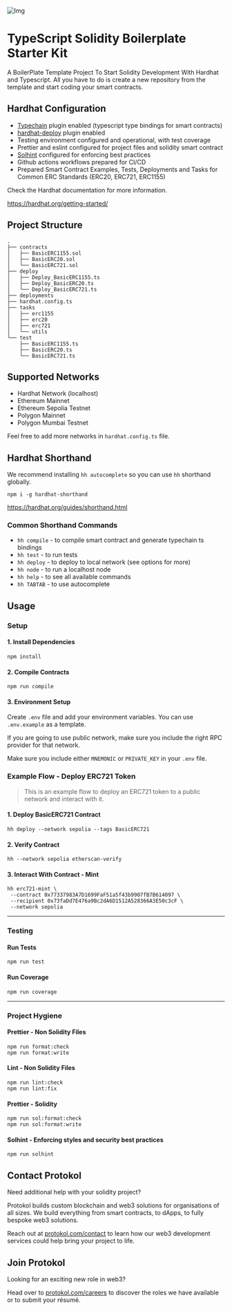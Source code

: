 ![Img](header.png)

# TypeScript Solidity Boilerplate Starter Kit

A BoilerPlate Template Project To Start Solidity Development With Hardhat and Typescript.
All you have to do is create a new repository from the template and start coding your smart contracts.

## Hardhat Configuration

-   [Typechain](https://github.com/dethcrypto/TypeChain) plugin enabled (typescript type bindings for smart contracts)
-   [hardhat-deploy](https://github.com/wighawag/hardhat-deploy) plugin enabled
-   Testing environment configured and operational, with test coverage
-   Prettier and eslint configured for project files and solidity smart contract
-   [Solhint](https://github.com/protofire/solhint) configured for enforcing best practices
-   Github actions workflows prepared for CI/CD
-   Prepared Smart Contract Examples, Tests, Deployments and Tasks for Common ERC Standards (ERC20, ERC721, ERC1155)

Check the Hardhat documentation for more information.

https://hardhat.org/getting-started/

## Project Structure

```text
.
├── contracts
│   ├── BasicERC1155.sol
│   ├── BasicERC20.sol
│   └── BasicERC721.sol
├── deploy
│   ├── Deploy_BasicERC1155.ts
│   ├── Deploy_BasicERC20.ts
│   └── Deploy_BasicERC721.ts
├── deployments
├── hardhat.config.ts
├── tasks
│   ├── erc1155
│   ├── erc20
│   ├── erc721
│   └── utils
└── test
    ├── BasicERC1155.ts
    ├── BasicERC20.ts
    └── BasicERC721.ts
```

## Supported Networks

-   Hardhat Network (localhost)
-   Ethereum Mainnet
-   Ethereum Sepolia Testnet
-   Polygon Mainnet
-   Polygon Mumbai Testnet

Feel free to add more networks in `hardhat.config.ts` file.

## Hardhat Shorthand

We recommend installing `hh autocomplete` so you can use `hh` shorthand globally.

```shell
npm i -g hardhat-shorthand
```

https://hardhat.org/guides/shorthand.html

### Common Shorthand Commands

-   `hh compile` - to compile smart contract and generate typechain ts bindings
-   `hh test` - to run tests
-   `hh deploy` - to deploy to local network (see options for more)
-   `hh node` - to run a localhost node
-   `hh help` - to see all available commands
-   `hh TABTAB` - to use autocomplete

## Usage

### Setup

#### 1. Install Dependencies

```shell
npm install
```

#### 2. Compile Contracts

```shell
npm run compile
```

#### 3. Environment Setup

Create `.env` file and add your environment variables. You can use `.env.example` as a template.

If you are going to use public network, make sure you include the right RPC provider for that network.

Make sure you include either `MNEMONIC` or `PRIVATE_KEY` in your `.env` file.

### Example Flow - Deploy ERC721 Token

> This is an example flow to deploy an ERC721 token to a public network and interact with it.

#### 1. Deploy BasicERC721 Contract

```shell
hh deploy --network sepolia --tags BasicERC721
```

#### 2. Verify Contract

```shell
hh --network sepolia etherscan-verify
```

#### 3. Interact With Contract - Mint

```shell
hh erc721-mint \
 --contract 0x77337983A7D1699FaF51a5f43b9907fB7B614097 \
 --recipient 0x73faDd7E476a9Bc2dA6D1512A528366A3E50c3cF \
 --network sepolia
```

---

### Testing

#### Run Tests

```shell
npm run test
```

#### Run Coverage

```shell
npm run coverage
```

---

### Project Hygiene

#### Prettier - Non Solidity Files

```shell
npm run format:check
npm run format:write
```

#### Lint - Non Solidity Files

```shell
npm run lint:check
npm run lint:fix
```

#### Prettier - Solidity

```shell
npm run sol:format:check
npm run sol:format:write
```

#### Solhint - Enforcing styles and security best practices

```shell
npm run solhint
```

## Contact Protokol

Need additional help with your solidity project?

Protokol builds custom blockchain and web3 solutions for organisations of all sizes. We build everything from smart contracts, to dApps, to fully bespoke web3 solutions.

Reach out at [protokol.com/contact](https://www.protokol.com/contact/) to learn how our web3 development services could help bring your project to life.

## Join Protokol

Looking for an exciting new role in web3?

Head over to [protokol.com/careers](https://www.protokol.com/careers/) to discover the roles we have available or to submit your résumé.
